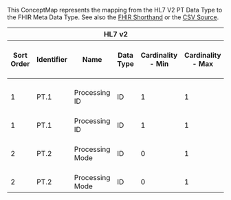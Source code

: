 
This ConceptMap represents the mapping from the HL7 V2 PT Data Type to the FHIR Meta Data Type. See also the <a href='https://github.com/HL7/v2-to-fhir/blob/master/tank/Datatype PT to Meta.fsh'>FHIR Shorthand</a> or the <a href='https://github.com/HL7/v2-to-fhir/blob/master/mappings/datatypes/HL7 Data Type - FHIR R4_ PT[Meta] - Sheet1.csv'>CSV Source</a>.
<table class='grid'><thead>
<tr><th colspan='6'>HL7 v2</th><th colspan='3'>Condition (IF True, args)</th><th colspan='8'>HL7 FHIR</th><th rowspan='2'>Comments</th></tr>
<tr><th title='Rows are listed in sequence of how they appear in the v2 standard. The first column, Sort Order, provides a sort order that can re-create the original v2 standard sequence in case one opts to re-sort/filter the rows.'>Sort Order</th><th title='Contains the formal Data Type Name and Component Sequence according to the base standard using &quot;.&quot; as the delimiter.'>Identifier</th><th title='The formal name of the field in the most current published version.'>Name</th><th title='The data type of the field in the most current published version if not deprecated, otherwise the data type at the time it was deprecated and removed.'>Data Type</th><th title='The V2 min cardinality expressed numerically.'>Cardinality - Min</th><th title='The V2 max cardinality expressed numerically.' style='border-right: 2px'>Cardinality - Max</th><th title='Condition in an easy to read syntax (Computable ANTLR)'>Computable ANTLR</th><th title='Condition in FHIRPath Notation'>Computable FHIRPath</th><th title='Condition expressed in narrative form' style='border-right: 2px'>Narrative</th><th title='An existing FHIR attribute in the target FHIR version.'>FHIR Attribute</th><th title='The FHIR attribute&apos;s data type in the target FHIR version.'>Proposed Extension</th><th title='The proposed FHIR Extension.'>Data Type</th><th title='The FHIR min cardinality expressed numerically.'>Cardinality - Min</th><th title='The FHIR max cardinality expressed numerically.' style='border-right: 2px'>Cardinality - Max</th><th title='The URL to the Data Type Map that is to be used for the attribute in this segment.'>Data Type Mapping</th><th title='The fixed or computed value to assign.'>Vocabulary Mapping<br/>(IS, ID, CE, CEN, CWE)</th><th title='Mapping for terminology tables.'>Assignment</th></tr></thead>
<tbody>
<tr><td>1</td><td>PT.1</td><td>Processing ID</td><td>ID</td><td>1</td><td style='border-right: 2px'>1</td><td></td><td></td><td style='border-right: 2px'></td><td><a href='https://hl7.org/fhir/R4/datatypes-definitions.html#Meta.Meta.tag.code'>Meta.tag.code</a></td><td></td><td><a href='https://hl7.org/fhir/R4/datatypes-definitions.html#Meta.Meta.code'>Meta.code</a></td><td>0</td><td>1</td><td></td><td>ProcessingID</td><td></td><td>FHIR needs a code system.</td></tr>
<tr><td>1</td><td>PT.1</td><td>Processing ID</td><td>ID</td><td>1</td><td style='border-right: 2px'>1</td><td></td><td></td><td style='border-right: 2px'></td><td><a href='https://hl7.org/fhir/R4/datatypes-definitions.html#Meta.Meta.tag.system'>Meta.tag.system</a></td><td></td><td><a href='https://hl7.org/fhir/R4/datatypes-definitions.html#Meta.Meta.uri'>Meta.uri</a></td><td>0</td><td>1</td><td></td><td></td><td>"<a href='http://terminology.hl7.org/CodeSystem/v2-0103'>http://terminology.hl7.org/CodeSystem/v2-0103</a>"</td><td></td></tr>
<tr><td>2</td><td>PT.2</td><td>Processing Mode</td><td>ID</td><td>0</td><td style='border-right: 2px'>1</td><td></td><td></td><td style='border-right: 2px'></td><td><a href='https://hl7.org/fhir/R4/datatypes-definitions.html#Meta.Meta.tag.code'>Meta.tag.code</a></td><td></td><td><a href='https://hl7.org/fhir/R4/datatypes-definitions.html#Meta.Meta.code'>Meta.code</a></td><td>0</td><td>1</td><td></td><td>ProcessingMode</td><td></td><td>FHIR needs a code system.</td></tr>
<tr><td>2</td><td>PT.2</td><td>Processing Mode</td><td>ID</td><td>0</td><td style='border-right: 2px'>1</td><td></td><td></td><td style='border-right: 2px'></td><td><a href='https://hl7.org/fhir/R4/datatypes-definitions.html#Meta.Meta.tag.system'>Meta.tag.system</a></td><td></td><td><a href='https://hl7.org/fhir/R4/datatypes-definitions.html#Meta.Meta.uri'>Meta.uri</a></td><td>0</td><td>1</td><td></td><td></td><td>"<a href='http://terminology.hl7.org/CodeSystem/v2-0207'>http://terminology.hl7.org/CodeSystem/v2-0207</a>"</td><td></td></tr>
</tbody></table>
